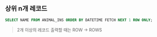 ## 상위 n개 레코드

```sql
SELECT NAME FROM ANIMAL_INS ORDER BY DATETIME FETCH NEXT 1 ROW ONLY;
```

> 2개 이상의 레코드 출력할 때는 ROW -> ROWS